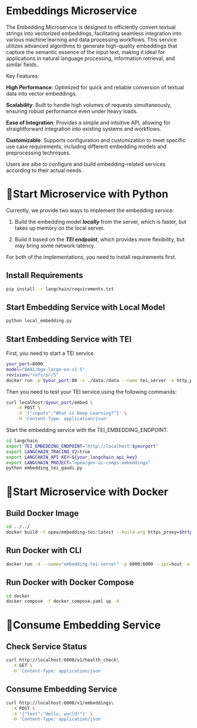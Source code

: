 # Embeddings Microservice

The Embedding Microservice is designed to efficiently convert textual strings into vectorized embeddings, facilitating seamless integration into various machine learning and data processing workflows. This service utilizes advanced algorithms to generate high-quality embeddings that capture the semantic essence of the input text, making it ideal for applications in natural language processing, information retrieval, and similar fields.

Key Features:

**High Performance**: Optimized for quick and reliable conversion of textual data into vector embeddings.

**Scalability**: Built to handle high volumes of requests simultaneously, ensuring robust performance even under heavy loads.

**Ease of Integration**: Provides a simple and intuitive API, allowing for straightforward integration into existing systems and workflows.

**Customizable**: Supports configuration and customization to meet specific use case requirements, including different embedding models and preprocessing techniques.

Users are albe to configure and build embedding-related services according to their actual needs.

# 🚀Start Microservice with Python

Currently, we provide two ways to implement the embedding service:

1. Build the embedding model **_locally_** from the server, which is faster, but takes up memory on the local server.

2. Build it based on the **_TEI endpoint_**, which provides more flexibility, but may bring some network latency.

For both of the implementations, you need to install requirements first.

## Install Requirements

```bash
pip install -r langchain/requirements.txt
```

## Start Embedding Service with Local Model

```bash
python local_embedding.py
```

## Start Embedding Service with TEI

First, you need to start a TEI service.

```bash
your_port=8090
model="BAAI/bge-large-en-v1.5"
revision="refs/pr/5"
docker run -p $your_port:80 -v ./data:/data --name tei_server -e http_proxy=$http_proxy -e https_proxy=$https_proxy --pull always ghcr.io/huggingface/text-embeddings-inference:cpu-1.2 --model-id $model --revision $revision
```

Then you need to test your TEI service using the following commands:

```bash
curl localhost:$your_port/embed \
    -X POST \
    -d '{"inputs":"What is Deep Learning?"}' \
    -H 'Content-Type: application/json'
```

Start the embedding service with the TEI_EMBEDDING_ENDPOINT.

```bash
cd langchain
export TEI_EMBEDDING_ENDPOINT="http://localhost:$yourport"
export LANGCHAIN_TRACING_V2=true
export LANGCHAIN_API_KEY=${your_langchain_api_key}
export LANGCHAIN_PROJECT="opea/gen-ai-comps:embeddings"
python embedding_tei_gaudi.py
```

# 🚀Start Microservice with Docker

## Build Docker Image

```bash
cd ../../
docker build -t opea/embedding-tei:latest --build-arg https_proxy=$https_proxy --build-arg http_proxy=$http_proxy -f comps/embeddings/langchain/docker/Dockerfile .
```

## Run Docker with CLI

```bash
docker run -d --name="embedding-tei-server" -p 6000:6000 --ipc=host -e http_proxy=$http_proxy -e https_proxy=$https_proxy -e TEI_EMBEDDING_ENDPOINT=$TEI_EMBEDDING_ENDPOINT opea/embedding-tei:latest
```

## Run Docker with Docker Compose

```bash
cd docker
docker compose -f docker_compose.yaml up -d
```

# 🚀Consume Embedding Service

## Check Service Status

```bash
curl http://localhost:6000/v1/health_check\
  -X GET \
  -H 'Content-Type: application/json'
```

## Consume Embedding Service

```bash
curl http://localhost:6000/v1/embeddings\
  -X POST \
  -d '{"text":"Hello, world!"}' \
  -H 'Content-Type: application/json'
```
